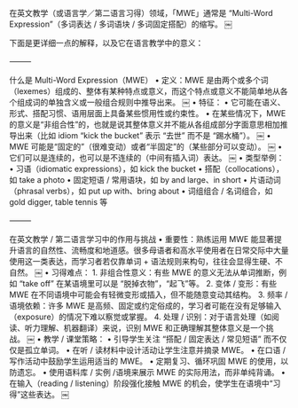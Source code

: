 在英文教学（或语言学／第二语言习得）领域，「MWE」通常是 “Multi-Word Expression”（多词表达 / 多词语块 / 多词固定搭配）的缩写。  ￼

下面是更详细一点的解释，以及它在语言教学中的意义：

⸻

什么是 Multi-Word Expression（MWE）
	•	定义：MWE 是由两个或多个词（lexemes）组成的、整体有某种特点或意义，而这个特点或意义不能简单地从各个组成词的单独含义或一般组合规则中推导出来。  ￼
	•	特征：
	•	它可能在语义、形式、搭配习惯、语用层面上具备某些惯用性或约束性。
	•	在某些情况下，MWE 的意义是“非组合性”的，也就是说其整体意义并不能从各组成部分字面意思相加推导出来（比如 idiom “kick the bucket” 表示 “去世” 而不是 “踢水桶”）。  ￼
	•	MWE 可能是“固定的”（很难变动）或者“半固定”的（某些部分可以变动）。  ￼
	•	它们可以是连续的，也可以是不连续的（中间有插入词）表达。  ￼
	•	类型举例：
	•	习语（idiomatic expressions），如 kick the bucket
	•	搭配（collocations），如 take a photo
	•	固定短语 / 常用语块，如 by and large、in short
	•	片语动词（phrasal verbs），如 put up with、bring about
	•	词组组合 / 名词组合，如 gold digger, table tennis 等

⸻

在英文教学 / 第二语言学习中的作用与挑战
	•	重要性：熟练运用 MWE 能显著提升语言的自然性、流畅度和地道感。很多母语者和高水平使用者在日常交际中大量使用这一类表达，而学习者若仅靠单词 + 语法规则来构句，往往会显得生硬、不自然。  ￼
	•	习得难点：
	1.	非组合性意义：有些 MWE 的意义无法从单词推断，例如 “take off” 在某语境里可以是 “脱掉衣物”，“起飞”等。
	2.	变体 / 变形：有些 MWE 在不同语境中可能会有轻微变形或插入，但不能随意变动其结构。
	3.	频率 / 语境依赖：许多 MWE 是高频、固定或约定俗成的，学习者可能在没有足够输入（exposure）的情况下难以察觉或掌握。
	4.	处理 / 识别：对于语言处理（如阅读、听力理解、机器翻译）来说，识别 MWE 和正确理解其整体意义是一个挑战。  ￼
	•	教学 / 课堂策略：
	•	引导学生关注 “搭配 / 固定表达 / 常见短语” 而不仅仅是孤立单词。
	•	在听 / 读材料中设计活动让学生注意并摘录 MWE。
	•	在口语 / 写作活动中鼓励学生运用适当的 MWE。
	•	定期复习、循环巩固 MWE 的使用，以防遗忘。
	•	使用语料库 / 实例 /语境来展示 MWE 的实际用法，而非单纯背诵。
	•	在输入（reading / listening）阶段强化接触 MWE 的机会，使学生在语境中“习得”这些表达。  ￼
